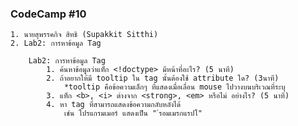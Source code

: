 ### CodeCamp #10
    1. นายสุพรรคกิจ สิทธิ (Supakkit Sitthi)
    2. Lab2: การหาข้อมูล Tag

        Lab2: การหาข้อมูล Tag
            1. ค้นหาข้อมูลว่าแท็ก <!doctype> มีหน้าที่อะไร? (5 นาที)
            2. ถ้าอยากให้มี tooltip ใน tag นั้นต้องใช้ attribute ใด? (3นาที)
                *tooltip คือข้อความเล็กๆ ที่แสดงเมื่อเลื่อน mouse ไปวางบนบริเวณที่ระบุ
            3. แท็ก <b>, <i> ต่างจาก <strong>, <em> หรือไม่ อย่างไร? (5 นาที)
            4. หา tag ที่สามารถแสดงข้อความกลับหลังได้
                เช่น โปรแกรมเมอร์ แสดงเป็น " ์รอมเมรกแรปโ"